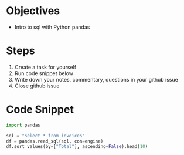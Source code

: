 # Objectives

* Intro to sql with Python pandas

# Steps

1. Create a task for yourself
2. Run code snippet below
3. Write down your notes, commentary, questions in your github issue
4. Close github issue

# Code Snippet

```python
import pandas

sql = "select * from invoices"
df = pandas.read_sql(sql, con=engine)
df.sort_values(by=["Total"], ascending=False).head(10)
```